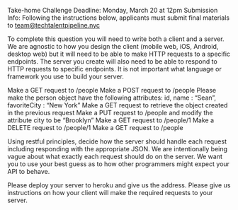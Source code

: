 Take-home Challenge
Deadline: Monday, March 20 at 12pm
Submission Info: Following the instructions below, applicants must submit final materials to team@techtalentpipeline.nyc

To complete this question you will need to write both a client and a server. We are agnostic to how you design the client (mobile web, iOS, Android, desktop web) but it will need to be able to make HTTP requests to a specific endpoints.  The server you create will also need to be able to respond to HTTP requests to specific endpoints.  It is not important what language or framework you use to build your server.

Make a GET request to /people
Make a POST request to /people
Please make the person object have the following attributes: id, name : “Sean”, favoriteCity : “New York”
Make a GET request to retrieve the object created in the previous request
Make a PUT request to /people and modify the attribute city to be “Brooklyn”
Make a GET request to /people/1
Make a DELETE request to /people/1
Make a GET request to /people

Using restful principles, decide how the server should handle each request including responding with the appropriate JSON.  We are intentionally being vague about what exactly each request should do on the server.  We want you to use your best guess as to how other programmers might expect your API to behave.

Please deploy your server to heroku and give us the address.  Please give us instructions on how your client will make the required requests to your server.
